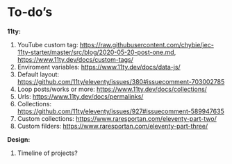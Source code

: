 # To-do’s

**11ty:**
1. YouTube custom tag: https://raw.githubusercontent.com/chybie/jec-11ty-starter/master/src/blog/2020-05-20-post-one.md, https://www.11ty.dev/docs/custom-tags/
2. Enviroment variables: https://www.11ty.dev/docs/data-js/
3. Default layout: https://github.com/11ty/eleventy/issues/380#issuecomment-703002785
4. Loop posts/works or more: https://www.11ty.dev/docs/collections/
5. Urls: https://www.11ty.dev/docs/permalinks/
6. Collections: https://github.com/11ty/eleventy/issues/927#issuecomment-589947635
7. Custom collections: https://www.raresportan.com/eleventy-part-two/
8. Custom filders: https://www.raresportan.com/eleventy-part-three/

**Design:**
1. Timeline of projects?